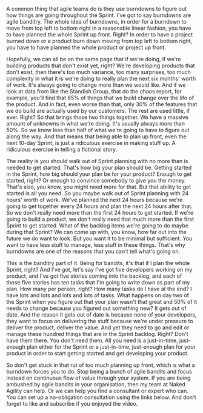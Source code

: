 A common thing that agile teams do is they use burndowns to figure out how things are going throughout the Sprint. I've got to say burndowns are agile banditry. The whole idea of burndowns, in order for a burndown to move from top left to bottom right in a reasonable linear fashion, you have to have planned the whole Sprint up front. Right? In order to have a project burned down or a product burn down moving from top left to bottom right, you have to have planned the whole product or project up front.

Hopefully, we can all be on the same page that if we're doing, if we're building products that don't exist yet, right? We're developing products that don't exist, then there's too much variance, too many surprises, too much complexity in what it is we're doing to really plan the next six months' worth of work. It's always going to change more than we would like. And if we look at data from like the Standish Group, that do the chaos report, for example, you'll find that 65% of things that we build change over the life of the product. And in fact, even worse than that, only 30% of the features that we do build are actually used by our customers. The rest are used little, if ever. Right? So that brings those two things together. We have a massive amount of unknowns in what we're doing. It's usually always more than 50%. So we know less than half of what we're going to have to figure out along the way. And that means that being able to plan up front, even the next 10-day Sprint, is just a ridiculous exercise in making stuff up. A ridiculous exercise in telling a fictional story.

The reality is you should walk out of Sprint planning with no more than is needed to get started. That's how big your plan should be. Getting started in the Sprint, how big should your plan be for your product? Enough to get started, right? Or enough to convince somebody to give you the money. That's also, you know, you might need more for that. But that ability to get started is all you need. So you maybe walk out of Sprint planning with 24 hours' worth of work. We've planned the next 24 hours because we're going to get together every 24 hours and plan the next 24 hours after that. So we don't really need more than the first 24 hours to get started. If we're going to build a product, we don't really need that much more than the first Sprint to get started. What of the backlog items we're going to do maybe during that Sprint? We can come up with, you know, how far out into the future we do want to look. But you want it to be minimal but sufficient. You want to have less stuff to manage, less stuff in these things. That's why burndowns are one of the reasons that you can't tell what's going on.

This is the banditry part of it. Being for bandits, it's that if I plan the whole Sprint, right? And I've got, let's say I've got five developers working on my product, and I've got five stories coming into the backlog, and each of those five stories has ten tasks that I'm going to write down as part of my plan. How many per person, right? How many tasks do I have at the end? I have lots and lots and lots and lots of tasks. What happens on day two of the Sprint when you figure out that your plan wasn't that great and 50% of it needs to change because you figured out something new? It gets out of date. And the reason it gets out of date is because none of your developers, they want to focus on delivering the stuff because we're under pressure to deliver the product, deliver the value. And yet they need to go and edit or manage these hundred things that are in the Sprint backlog. Right? Don't have them there. You don't need them. All you need is a just-in-time, just-enough plan either for the Sprint or a just-in-time, just-enough plan for your product in order to start getting started and get developing your product.

So don't get stuck in that rut of too much planning up front, which is what a burndown forces you to do. Stop being a bunch of agile bandits and focus instead on continuous flow of value through your system. If you are being ambushed by agile bandits in your organisation, then my team at Naked Agility can help. Or we can help you find a consultant or expert who can. You can set up a no-obligation consultation using the links below. And don't forget to like and subscribe if you enjoyed the video.